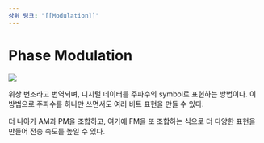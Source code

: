 ```yaml
---
상위 링크: "[[Modulation]]"
---
```

# Phase Modulation

![](https://i.imgur.com/DigxgRr.png)


위상 변조라고 번역되며, 디지털 데이터를 주파수의 symbol로 표현하는 방법이다. 이 방법으로 주파수를 하나만 쓰면서도 여러 비트 표현을 만들 수 있다.

더 나아가 AM과 PM을 조합하고, 여기에 FM을 또 조합하는 식으로 더 다양한 표현을 만들어 전송 속도를 높일 수 있다.